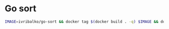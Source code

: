 # Go sort

```bash
IMAGE=ivribalko/go-sort && docker tag $(docker build . -q) $IMAGE && docker push $IMAGE
```
